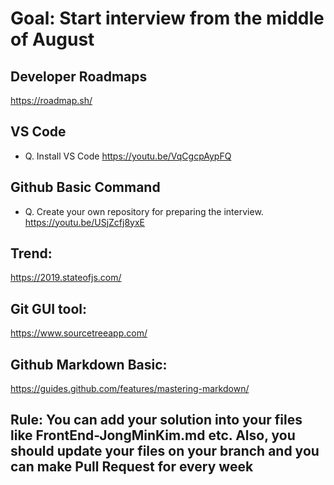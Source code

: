 # Goal: Start interview from the middle of August

## Developer Roadmaps
https://roadmap.sh/
## VS Code

* Q. Install VS Code
<https://youtu.be/VqCgcpAypFQ>

## Github Basic Command

* Q. Create your own repository for preparing the interview.
<https://youtu.be/USjZcfj8yxE>

## Trend:

<https://2019.stateofjs.com/>

## Git GUI tool:

<https://www.sourcetreeapp.com/>

## Github Markdown Basic:

<https://guides.github.com/features/mastering-markdown/>

## Rule: You can add your solution into your files like FrontEnd-JongMinKim.md etc. Also, you should update your files on your branch and you can make Pull Request for every week
